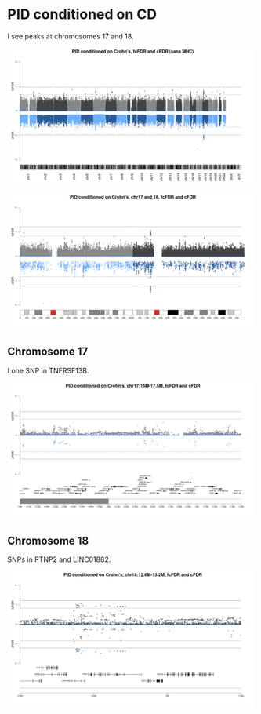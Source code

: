 # PID conditioned on CD

I see peaks at chromosomes 17 and 18.

![](/images/030321/cd_pid_backToBack.png)

![](/images/030321/cd_pid_backToBack_chr17_18.png)

## Chromosome 17

Lone SNP in TNFRSF13B.

![](/images/030321/cd_pid_backToBack_chr17_15M-17_5M.png)

## Chromosome 18 

SNPs in PTNP2 and LINC01882.

![](/images/030321/cd_pid_backToBack_chr18_12_6M-13_2M.png)

